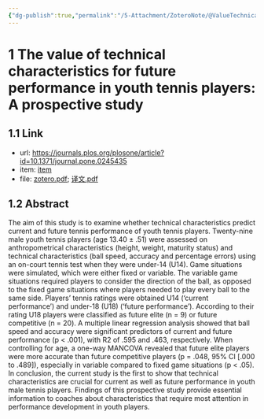 ```yaml
---
{"dg-publish":true,"permalink":"/5-Attachment/ZoteroNote/@ValueTechnical_2021_Kolman/","title":"The value of technical characteristics for future performance in youth tennis players: A prospective study"}
---
```


# 1 The value of technical characteristics for future performance in youth tennis players: A prospective study
## 1.1 Link
- url: https://journals.plos.org/plosone/article?id=10.1371/journal.pone.0245435
- item: [item](zotero://select/library/items/JGGA9GQV)
- file: [zotero.pdf](zotero://open-pdf/library/items/E3QK4PY2); [译文.pdf](zotero://open-pdf/library/items/KZESEESA)
## 1.2 Abstract
The aim of this study is to examine whether technical characteristics predict current and future tennis performance of youth tennis players. Twenty-nine male youth tennis players (age 13.40 ± .51) were assessed on anthropometrical characteristics (height, weight, maturity status) and technical characteristics (ball speed, accuracy and percentage errors) using an on-court tennis test when they were under-14 (U14). Game situations were simulated, which were either fixed or variable. The variable game situations required players to consider the direction of the ball, as opposed to the fixed game situations where players needed to play every ball to the same side. Players’ tennis ratings were obtained U14 (‘current performance’) and under-18 (U18) (‘future performance’). According to their rating U18 players were classified as future elite (n = 9) or future competitive (n = 20). A multiple linear regression analysis showed that ball speed and accuracy were significant predictors of current and future performance (p < .001), with R2 of .595 and .463, respectively. When controlling for age, a one-way MANCOVA revealed that future elite players were more accurate than future competitive players (p = .048, 95% CI [.000 to .489]), especially in variable compared to fixed game situations (p < .05). In conclusion, the current study is the first to show that technical characteristics are crucial for current as well as future performance in youth male tennis players. Findings of this prospective study provide essential information to coaches about characteristics that require most attention in performance development in youth players.
